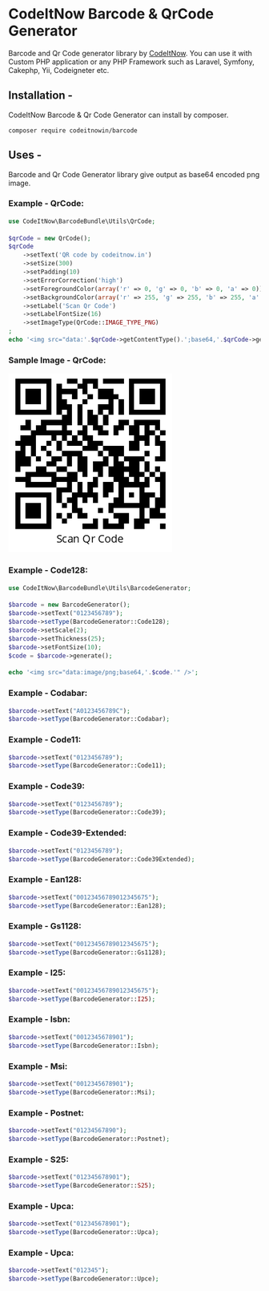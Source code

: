 # CodeItNow Barcode & QrCode Generator
Barcode and Qr Code generator library by [CodeItNow](http://www.codeitnow.in). You can use it with Custom PHP application or any PHP Framework such as Laravel, Symfony, Cakephp, Yii, Codeigneter etc.

## Installation - 
CodeItNow Barcode & Qr Code Generator can install by composer.

```
composer require codeitnowin/barcode
``` 

## Uses -
Barcode and Qr Code Generator library give output as base64 encoded png image.

### Example - QrCode:
```php
use CodeItNow\BarcodeBundle\Utils\QrCode;

$qrCode = new QrCode();
$qrCode
    ->setText('QR code by codeitnow.in')
    ->setSize(300)
    ->setPadding(10)
    ->setErrorCorrection('high')
    ->setForegroundColor(array('r' => 0, 'g' => 0, 'b' => 0, 'a' => 0))
    ->setBackgroundColor(array('r' => 255, 'g' => 255, 'b' => 255, 'a' => 0))
    ->setLabel('Scan Qr Code')
    ->setLabelFontSize(16)
    ->setImageType(QrCode::IMAGE_TYPE_PNG)
;
echo '<img src="data:'.$qrCode->getContentType().';base64,'.$qrCode->generate().'" />';
```
### Sample Image - QrCode:
![CodeItNow QrCode Generator](/CodeItNow/BarcodeBundle/Resources/image/sample_qrcode.png?raw=true)

### Example - Code128:
```php
use CodeItNow\BarcodeBundle\Utils\BarcodeGenerator;

$barcode = new BarcodeGenerator();
$barcode->setText("0123456789");
$barcode->setType(BarcodeGenerator::Code128);
$barcode->setScale(2);
$barcode->setThickness(25);
$barcode->setFontSize(10);
$code = $barcode->generate();

echo '<img src="data:image/png;base64,'.$code.'" />';
```

### Example - Codabar:
```php
$barcode->setText("A0123456789C");
$barcode->setType(BarcodeGenerator::Codabar);
```

### Example - Code11:
```php
$barcode->setText("0123456789");
$barcode->setType(BarcodeGenerator::Code11);
```

### Example - Code39:
```php
$barcode->setText("0123456789");
$barcode->setType(BarcodeGenerator::Code39);
```

### Example - Code39-Extended:
```php
$barcode->setText("0123456789");
$barcode->setType(BarcodeGenerator::Code39Extended);
```

### Example - Ean128:
```php
$barcode->setText("00123456789012345675");
$barcode->setType(BarcodeGenerator::Ean128);
```

### Example - Gs1128:
```php
$barcode->setText("00123456789012345675");
$barcode->setType(BarcodeGenerator::Gs1128);
```

### Example - I25:
```php
$barcode->setText("00123456789012345675");
$barcode->setType(BarcodeGenerator::I25);
```

### Example - Isbn:
```php
$barcode->setText("0012345678901");
$barcode->setType(BarcodeGenerator::Isbn);
```

### Example - Msi:
```php
$barcode->setText("0012345678901");
$barcode->setType(BarcodeGenerator::Msi);
```

### Example - Postnet:
```php
$barcode->setText("01234567890");
$barcode->setType(BarcodeGenerator::Postnet);
```

### Example - S25:
```php
$barcode->setText("012345678901");
$barcode->setType(BarcodeGenerator::S25);
```

### Example - Upca:
```php
$barcode->setText("012345678901");
$barcode->setType(BarcodeGenerator::Upca);
```

### Example - Upca:
```php
$barcode->setText("012345");
$barcode->setType(BarcodeGenerator::Upce);
```